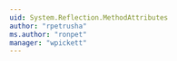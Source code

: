 ```yaml
---
uid: System.Reflection.MethodAttributes
author: "rpetrusha"
ms.author: "ronpet"
manager: "wpickett"
---
```

